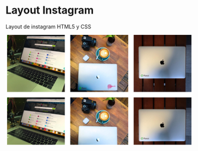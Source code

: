 # Layout Instagram
Layout de instagram HTML5 y CSS

<img alt="Layout Instagram" src="images/instagram.png" />

